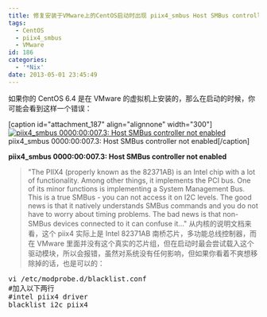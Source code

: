 ```yaml
---
title: 修复安装于VMware上的CentOS启动时出现 piix4_smbus Host SMBus controller not enabled 的错误
tags:
  - CentOS
  - piix4_smbus
  - VMware
id: 186
categories:
  - '*Nix'
date: 2013-05-01 23:45:49
---
```


如果你的 CentOS 6.4 是在 VMware 的虚拟机上安装的，那么在启动的时候，你可能会看到这样一个错误：

[caption id="attachment_187" align="alignnone" width="300"][![piix4_smbus 0000:00:007.3: Host SMBus controller not enabled](http://winotes.net/wp-content/uploads/piix4_smbus_not_enabled-300x92.jpg)](http://winotes.net/wp-content/uploads/piix4_smbus_not_enabled.jpg) piix4_smbus 0000:00:007.3: Host SMBus controller not enabled[/caption]

**piix4_smbus 0000:00:007.3: Host SMBus controller not enabled**
> "The PIIX4 (properly known as the 82371AB) is an Intel chip with a lot of functionality. Among other things, it implements the PCI bus. One of its minor functions is implementing a System Management Bus. This is a true SMBus - you can not access it on I2C levels. The good news is that it natively understands SMBus commands and you do not have to worry about timing problems. The bad news is that non-SMBus devices connected to it can confuse it..."
从内核的说明文档来看，这个 piix4 实际上是 Intel 82371AB 南桥芯片，多功能总线控制器，而在 VMware 里面并没有这个真实的芯片组，但在启动时最会尝试载入这个驱动模块，所以会报错，虽然对系统没有任何影响，但如果你看着不爽想移除掉的话，也是可以的：
<pre class="toolbar:2 toolbar-overlay:false toolbar-hide:false toolbar-delay:false show-title:false show-lang:2 striped:false ranges:false nums-toggle:false wrap:true wrap-toggle:false plain:false show-plain:3 plain-toggle:false copy:false popup:false lang:sh mark:4 decode:true">vi /etc/modprobe.d/blacklist.conf
#加入以下两行
#intel piix4 driver
blacklist i2c_piix4</pre>
&nbsp;